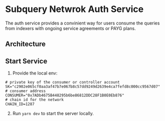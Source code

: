 # Subquery Netwrok Auth Service

The auth service provides a convinient way for users consume the queries from indexers with ongoing service agreements or PAYG plans.

## Architecture


## Start Service

1. Provide the local env:

```
# private key of the consumer or controller account
SK="c2902e065cf0aa3af47b7e067b8c57dd9249d2639e4ca7fefd8c000cc9567d07"
# consumer address
CONSUMER="0x7ADb4675B448295b6be86812DDC28F1B0E0Eb876"
# chain id for the network
CHAIN_ID=1287
```

2. Run `yarn dev` to start the server locally.
